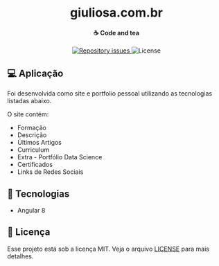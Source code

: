 <h1 align="center">
    <b>giuliosa</b>.com.br
</h1>

<h4 align="center">
    ☕ Code and tea
</h4>

<p align="center">

  <a href="https://github.com/giuliosa/giuliosa.github.io/issues">
    <img alt="Repository issues" src="https://img.shields.io/github/issues/giuliosa/giuliosa.github.io">
  </a>

  <img alt="License" src="https://img.shields.io/badge/license-MIT-brightgreen">
</p>

## 💻 Aplicação

Foi desenvolvida como site e portfolio pessoal utilizando as tecnologias listadas abaixo. 

O site contém:

* Formação
* Descrição
* Últimos Artigos 
* Curriculum
* Extra - Portfólio Data Science
* Certificados
* Links de Redes Sociais

## 🚀 Tecnologias

* Angular 8
<!-- 
## 🔗 Links

* [Creative Tim](https://www.creative-tim.com/)
* [Medium](https://medium.com/@lennonalvesdias) -->

## 📝 Licença

Esse projeto está sob a licença MIT. Veja o arquivo [LICENSE](LICENSE) para mais detalhes.
